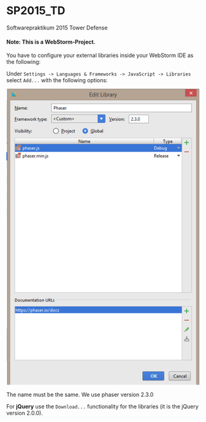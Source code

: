 # SP2015_TD
Softwarepraktikum 2015 Tower Defense

#### Note: This is a WebStorm-Project.

You have to configure your external libraries inside your WebStorm IDE as the following:

Under `Settings -> Languages & Frameworks -> JavaScript -> Libraries` select `Add...` with the following options:

![WebStorm Add Library](doc/img/WebStorm_Phaser_Lib.png)

The name must be the same. We use phaser version 2.3.0

For **jQuery** use the `Download...` functionality for the libraries (it is the jQuery version 2.0.0).